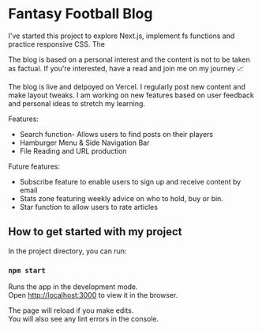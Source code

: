 # Fantasy Football Blog

I've started this project to explore Next.js, implement fs functions and practice responsive CSS. The

The blog is based on a personal interest and the content is not to be taken as factual. If you're interested, have a read and join me on my journey :chart_with_upwards_trend:

The blog is live and delpoyed on Vercel. I regularly post new content and make layout tweaks. I am working on new features based on user feedback and personal ideas to stretch my learning.

Features:
- Search function- Allows users to find posts on their players
- Hamburger Menu & Side Navigation Bar
- File Reading and URL production 

Future features:
- Subscribe feature to enable users to sign up and receive content by email
- Stats zone featuring weekly advice on who to hold, buy or bin.
- Star function to allow users to rate articles

## How to get started with my project

In the project directory, you can run:

### `npm start`

Runs the app in the development mode.\
Open [http://localhost:3000](http://localhost:3000) to view it in the browser.

The page will reload if you make edits.\
You will also see any lint errors in the console.
